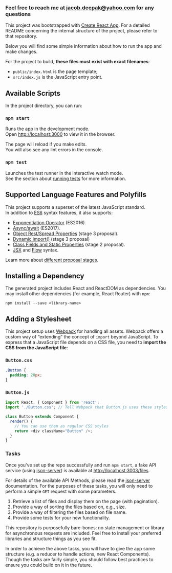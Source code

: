 ### Feel free to reach me at jacob.deepak@yahoo.com for any questions

This project was bootstrapped with [Create React App](https://github.com/facebookincubator/create-react-app). For a detailed README concerning the internal structure of the project, please refer to that repository.

Below you will find some simple information about how to run the app and make changes.<br>

For the project to build, **these files must exist with exact filenames**:

* `public/index.html` is the page template;
* `src/index.js` is the JavaScript entry point.

## Available Scripts

In the project directory, you can run:

### `npm start`

Runs the app in the development mode.<br>
Open [http://localhost:3000](http://localhost:3000) to view it in the browser.

The page will reload if you make edits.<br>
You will also see any lint errors in the console.

### `npm test`

Launches the test runner in the interactive watch mode.<br>
See the section about [running tests](#running-tests) for more information.

## Supported Language Features and Polyfills

This project supports a superset of the latest JavaScript standard.<br>
In addition to [ES6](https://github.com/lukehoban/es6features) syntax features, it also supports:

* [Exponentiation Operator](https://github.com/rwaldron/exponentiation-operator) (ES2016).
* [Async/await](https://github.com/tc39/ecmascript-asyncawait) (ES2017).
* [Object Rest/Spread Properties](https://github.com/sebmarkbage/ecmascript-rest-spread) (stage 3 proposal).
* [Dynamic import()](https://github.com/tc39/proposal-dynamic-import) (stage 3 proposal)
* [Class Fields and Static Properties](https://github.com/tc39/proposal-class-public-fields) (stage 2 proposal).
* [JSX](https://facebook.github.io/react/docs/introducing-jsx.html) and [Flow](https://flowtype.org/) syntax.

Learn more about [different proposal stages](https://babeljs.io/docs/plugins/#presets-stage-x-experimental-presets-).

## Installing a Dependency

The generated project includes React and ReactDOM as dependencies. You may install other dependencies (for example, React Router) with `npm`:

```
npm install --save <library-name>
```

## Adding a Stylesheet

This project setup uses [Webpack](https://webpack.js.org/) for handling all assets. Webpack offers a custom way of “extending” the concept of `import` beyond JavaScript. To express that a JavaScript file depends on a CSS file, you need to **import the CSS from the JavaScript file**:

### `Button.css`

```css
.Button {
  padding: 20px;
}
```

### `Button.js`

```js
import React, { Component } from 'react';
import './Button.css'; // Tell Webpack that Button.js uses these styles

class Button extends Component {
  render() {
    // You can use them as regular CSS styles
    return <div className="Button" />;
  }
}
```

### Tasks

Once you've set up the repo successfully and run `npm start`, a fake API service (using [json-server](https://github.com/typicode/json-server)) is available at [http://localhost:3003/files](http://localhost:3003/files).

For details of the available API Methods, please read the [json-server](https://github.com/typicode/json-server) documentation. For the purposes of these tasks, you will only need to perform a simple `GET` request with some parameters.

1. Retrieve a list of files and display them on the page (with pagination).
2. Provide a way of sorting the files based on, e.g., size.
3. Provide a way of filtering the files based on file name.
4. Provide some tests for your new functionality.

This repository is purposefully bare-bones: no state management or library for asynchronous requests are included. Feel free to install your preferred libraries and structure things as you see fit.

In order to achieve the above tasks, you will have to give the app some structure (e.g. a reducer to handle actions, new React Components). Though the tasks are fairly simple, you should follow best practices to ensure you could build on it in the future.
